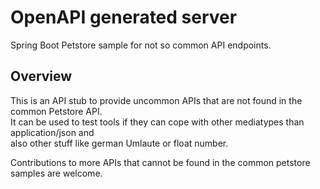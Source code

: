 # OpenAPI generated server

Spring Boot Petstore sample for not so common API endpoints.


## Overview
This is an API stub to provide uncommon APIs that are not found in the common Petstore API.  
It can be used to test tools if they can cope with other mediatypes than application/json and   
also other stuff like german Umlaute or float number.

Contributions to more APIs that cannot be found in the common petstore samples are welcome.

